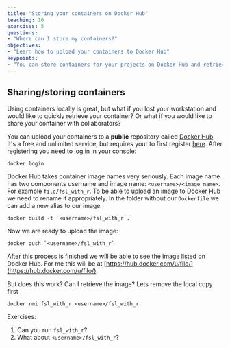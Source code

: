 ```yaml
---
title: "Storing your containers on Docker Hub"
teaching: 10
exercises: 5
questions:
- "Where can I store my containers?"
objectives:
- "Learn how to upload your containers to Docker Hub"
keypoints:
- "You can store containers for your projects on Docker Hub and retrieve them at any time."
---
```


## Sharing/storing containers

Using containers locally is great, but what if you lost your workstation and would like to
quickly retrieve your container? Or what if you would like to share your container with collaborators?

You can upload your containers to a **public** repository called [Docker Hub](https://hub.docker.com).
It's a free and unlimited service, but requires your to first register [here](https://hub.docker.com/).
After registering you need to log in in your console:

```
docker login
```

Docker Hub takes container image names very seriously. Each image name has two components
username and image name: `<username>/<image_name>`. For example `filo/fsl_with_r`.
To be able to upload an image to Docker Hub we need to rename it appropriately. In the folder without
our `Dockerfile` we can add a new alias to our image:

```
docker build -t `<username>/fsl_with_r .`
```

Now we are ready to upload the image:

```
docker push `<username>/fsl_with_r`
```

After this process is finished we will be able to see the image listed on Docker Hub. For me
this will be at [https://hub.docker.com/u/filo/](https://hub.docker.com/u/filo/).

But does this work? Can I retrieve the image? Lets remove the local copy first

```
docker rmi fsl_with_r <username>/fsl_with_r
```

Exercises:
1. Can you run `fsl_with_r`?
2. What about `<username>/fsl_with_r`?
